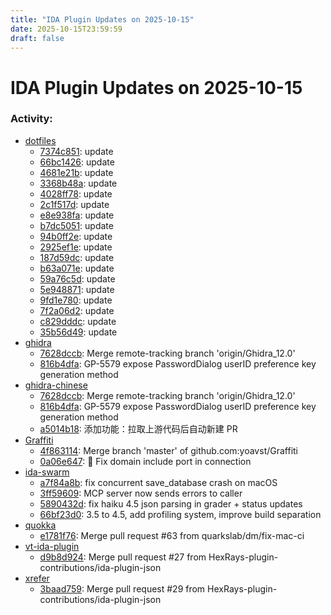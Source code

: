 ```yaml
---
title: "IDA Plugin Updates on 2025-10-15"
date: 2025-10-15T23:59:59
draft: false
---
```


# IDA Plugin Updates on 2025-10-15

### Activity:
  - [dotfiles](https://github.com/RioKato/dotfiles)
    - [7374c851](https://github.com/RioKato/dotfiles/commit/7374c85114f971ca3753b756344a39fbdaf975b6): update
    - [66bc1426](https://github.com/RioKato/dotfiles/commit/66bc1426930673bb7aa4ad81381ec4aed2336997): update
    - [4681e21b](https://github.com/RioKato/dotfiles/commit/4681e21b6a157c0d9c3f0e4b7a12efb15962c835): update
    - [3368b48a](https://github.com/RioKato/dotfiles/commit/3368b48af3931c9d692eecc778eadbcf0053755d): update
    - [4028ff78](https://github.com/RioKato/dotfiles/commit/4028ff783a350486ffa1b9cd101831f1ea1d53e6): update
    - [2c1f517d](https://github.com/RioKato/dotfiles/commit/2c1f517d7413425ba75c292284410fd098ecf815): update
    - [e8e938fa](https://github.com/RioKato/dotfiles/commit/e8e938faca963845cd3348df0b34830d6e4fcc99): update
    - [b7dc5051](https://github.com/RioKato/dotfiles/commit/b7dc5051db4c903ae4dd907e6620f40e94ddfa3c): update
    - [94b0ff2e](https://github.com/RioKato/dotfiles/commit/94b0ff2ef5ecf4be81de96b887a26910f826c46b): update
    - [2925ef1e](https://github.com/RioKato/dotfiles/commit/2925ef1e3c1db03e09154618c93211f7cd6e0567): update
    - [187d59dc](https://github.com/RioKato/dotfiles/commit/187d59dc3c8dd8f88290127c721d60ee24dda5c0): update
    - [b63a071e](https://github.com/RioKato/dotfiles/commit/b63a071eaa100154bc78b1ad85253700dad1014f): update
    - [59a76c5d](https://github.com/RioKato/dotfiles/commit/59a76c5d9550c3794acb1324f92aa535953bc5af): update
    - [5e948871](https://github.com/RioKato/dotfiles/commit/5e9488714ac0d2789ac06c0591cf090acce7806e): update
    - [9fd1e780](https://github.com/RioKato/dotfiles/commit/9fd1e78014f5e30b13cbc982a2ac617a7edaf01c): update
    - [7f2a06d2](https://github.com/RioKato/dotfiles/commit/7f2a06d28f703ab853bfeedea46d305c2aaeb8bb): update
    - [c829dddc](https://github.com/RioKato/dotfiles/commit/c829dddcd2a4a130d9cc60de09c82b7287d7c8f5): update
    - [35b56d49](https://github.com/RioKato/dotfiles/commit/35b56d4972eab198dc25de55e6e50dc727692d06): update
  - [ghidra](https://github.com/NationalSecurityAgency/ghidra)
    - [7628dccb](https://github.com/NationalSecurityAgency/ghidra/commit/7628dccb452394a5d199ddff917e93fe258477f2): Merge remote-tracking branch 'origin/Ghidra_12.0'
    - [816b4dfa](https://github.com/NationalSecurityAgency/ghidra/commit/816b4dfa735b62cb88b96d5fc39296cee3bfcccd): GP-5579 expose PasswordDialog userID preference key generation method
  - [ghidra-chinese](https://github.com/TC999/ghidra-chinese)
    - [7628dccb](https://github.com/TC999/ghidra-chinese/commit/7628dccb452394a5d199ddff917e93fe258477f2): Merge remote-tracking branch 'origin/Ghidra_12.0'
    - [816b4dfa](https://github.com/TC999/ghidra-chinese/commit/816b4dfa735b62cb88b96d5fc39296cee3bfcccd): GP-5579 expose PasswordDialog userID preference key generation method
    - [a5014b18](https://github.com/TC999/ghidra-chinese/commit/a5014b18e4665250e98a142a71ca73089faf8560): 添加功能：拉取上游代码后自动新建 PR
  - [Graffiti](https://github.com/yoavst/Graffiti)
    - [4f863114](https://github.com/yoavst/Graffiti/commit/4f863114b366f029657d9ed3fb6237230ddaf0e6): Merge branch 'master' of github.com:yoavst/Graffiti
    - [0a06e647](https://github.com/yoavst/Graffiti/commit/0a06e647fd10217d72a5a5b514201cebab479d2c): :bug: Fix domain include port in connection
  - [ida-swarm](https://github.com/shells-above/ida-swarm)
    - [a7f84a8b](https://github.com/shells-above/ida-swarm/commit/a7f84a8b806770854b7729c8b1fab1a04826a75a): fix concurrent save_database crash on macOS
    - [3ff59609](https://github.com/shells-above/ida-swarm/commit/3ff59609115b518f379434e6b11e45fd4aca5822): MCP server now sends errors to caller
    - [5890432d](https://github.com/shells-above/ida-swarm/commit/5890432dcee2e04495c54aaecd88bdaeeecc6a20): fix haiku 4.5 json parsing in grader + status updates
    - [66bf23d0](https://github.com/shells-above/ida-swarm/commit/66bf23d0c24beaceb4d4799a8d485605847cb1de):   3.5 to 4.5, add profiling system, improve build separation
  - [quokka](https://github.com/quarkslab/quokka)
    - [e1781f76](https://github.com/quarkslab/quokka/commit/e1781f762496bcb0309fd663af8387bdf1fd9b60): Merge pull request #63 from quarkslab/dm/fix-mac-ci
  - [vt-ida-plugin](https://github.com/VirusTotal/vt-ida-plugin)
    - [d9b8d924](https://github.com/VirusTotal/vt-ida-plugin/commit/d9b8d924e96897a4ce603068e8174195f4d29c61): Merge pull request #27 from HexRays-plugin-contributions/ida-plugin-json
  - [xrefer](https://github.com/mandiant/xrefer)
    - [3baad759](https://github.com/mandiant/xrefer/commit/3baad75935a8038f6f1a547919ef956a620b7d65): Merge pull request #29 from HexRays-plugin-contributions/ida-plugin-json
